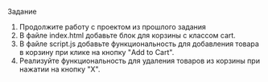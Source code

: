 Задание
1. Продолжите работу с проектом из прошлого задания
2. В файле index.html добавьте блок для корзины с классом cart.
3. В файле script.js добавьте функциональность для добавления товара в
корзину при клике на кнопку "Add to Cart".
4. Реализуйте функциональность для удаления товаров из корзины при нажатии
на кнопку "X".
